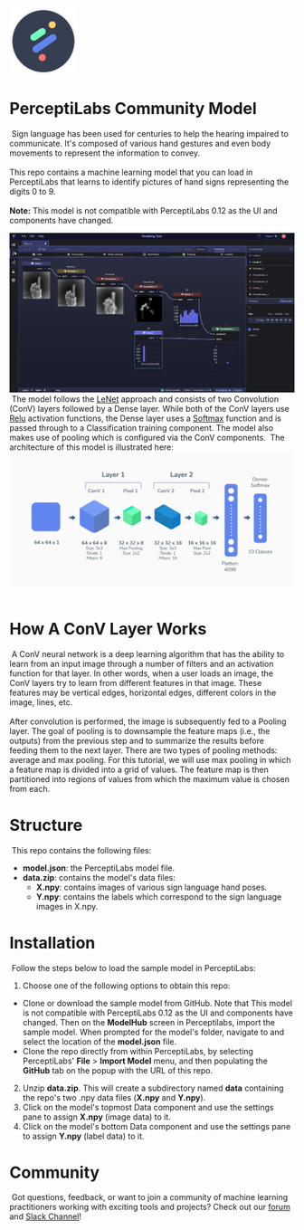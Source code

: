 [![PerceptiLabs](./pl_logo.png)](https://www.perceptilabs.com/home)
​
# PerceptiLabs Community Model
​
Sign language has been used for centuries to help the hearing impaired to communicate. It's composed of various hand gestures and even body movements to represent the information to convey.<br />
​<br />
This repo contains a machine learning model that you can load in PerceptiLabs that learns to identify pictures of hand signs representing the digits 0 to 9.
​<br /><br />
**Note:** This model is not compatible with PerceptiLabs 0.12 as the UI and components have changed.

![PerceptiLabs](signlang.png)
​
The model follows the [LeNet](https://en.wikipedia.org/wiki/LeNet) approach and consists of two Convolution (ConV) layers followed by a Dense layer. While both of the ConV layers use [Relu](https://en.wikipedia.org/wiki/Rectifier_(neural_networks)) activation functions, the Dense layer uses a [Softmax](https://en.wikipedia.org/wiki/Softmax_function) function and is passed through to a Classification training component. The model also makes use of pooling which is configured via the ConV components. 
​
The architecture of this model is illustrated here:
​
![Model Architecture](architecture_new.png)
​
# How A ConV Layer Works 
​
A ConV neural network is a deep learning algorithm that has the ability to learn from an input image through a number of filters and an activation function for that layer. In other words, when a user loads an image, the ConV layers try to learn from different features in that image. These features may be vertical edges, horizontal edges, different colors in the image, lines, etc.<br />
​<br />
After convolution is performed, the image is subsequently fed to a Pooling layer. The goal of pooling is to downsample the feature maps (i.e., the outputs) from the previous step and to summarize the results before feeding them to the next layer. There are two types of pooling methods: average and max pooling. For this tutorial, we will use max pooling in which a feature map is divided into a grid of values. The feature map is then partitioned into regions of values from which the maximum value is chosen from each. 
​
# Structure
​
This repo contains the following files:
​
* **model.json**: the PerceptiLabs model file.
* **data.zip**: contains the model's data files:
  * **X.npy**: contains images of various sign language hand poses.
  * **Y.npy**: contains the labels which correspond to the sign language images in X.npy.
​
# Installation 
​
Follow the steps below to load the sample model in PerceptiLabs:
​
1. Choose one of the following options to obtain this repo:
​
  * Clone or download the sample model from GitHub. Note that This model is not compatible with PerceptiLabs 0.12 as the UI and components have changed. Then on the **ModelHub** screen in Perceptilabs, import the sample model. When prompted for the model's folder, navigate to and select the location of the **model.json** file.
  * Clone the repo directly from within PerceptiLabs, by selecting PerceptiLabs' **File** > **Import Model** menu, and then populating the **GitHub** tab on the popup with the URL of this repo.
​
2. Unzip **data.zip**. This will create a subdirectory named **data** containing the repo's two .npy data files (**X.npy** and **Y.npy**).
3. Click on the model's topmost Data component and use the settings pane to assign **X.npy** (image data) to it.
4. Click on the model's bottom Data component and use the settings pane to assign **Y.npy** (label data) to it.
​
# Community
​
Got questions, feedback, or want to join a community of machine learning practitioners working with exciting tools and projects? Check out our [forum](http://forum.perceptilabs.com/) and [Slack Channel](https://perceptilabs-com.slack.com/join/shared_invite/enQtODQ5NzAwNDkxOTExLWUxODAwZDk0MzA1MmM4OTViNWE4MmVjYjc2OTQwMTQ4N2NmM2ZlYmI5NjZjOWRiYjBkYjBjMTMzNjEyMDNiNDk)!
